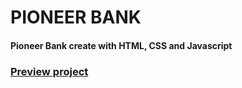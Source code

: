 # PIONEER BANK
#### Pioneer Bank create with HTML, CSS and Javascript

### [Preview project](https://romanakhatun.github.io/pionner-bank/)
